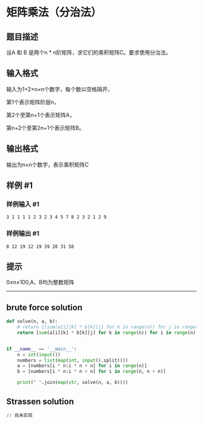 # 矩阵乘法（分治法）

## 题目描述

设A 和 B 是两个n * n阶矩阵，求它们的乘积矩阵C。要求使用分治法。

## 输入格式

输入为1+2×n×n个数字，每个数以空格隔开，

第1个表示矩阵阶层n，

第2个至第n+1个表示矩阵A，

第n+2个至第2n+1个表示矩阵B。

## 输出格式

输出为n×n个数字，表示乘积矩阵C

## 样例 #1

### 样例输入 #1

```
3 1 1 1 1 2 3 2 3 4 5 7 8 2 3 2 1 2 9
```

### 样例输出 #1

```
8 12 19 12 19 39 20 31 58
```

## 提示

0≤n≤100,A、B均为整数矩阵



---



## brute force solution

```python
def solve(n, a, b):
    # return [[sum(a[i][k] * b[k][j] for k in range(n)) for j in range(n)] for i in range(n)]
    return [sum(a[i][k] * b[k][j] for k in range(n)) for i in range(n) for j in range(n)]


if __name__ == '__main__':
    n = int(input())
    numbers = list(map(int, input().split()))
    a = [numbers[i * n:i * n + n] for i in range(n)]
    b = [numbers[i * n:i * n + n] for i in range(n, n + n)]

    print(" ".join(map(str, solve(n, a, b))))
```

## Strassen solution

```python
// 尚未实现
```